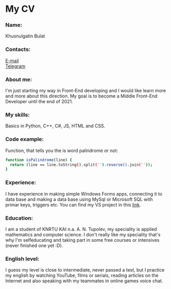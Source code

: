 # My CV #
### Name: ###
Khusnulgatin Bulat
### Contacts: ###
[E-mail](mailto:bulatkhusnulgatin@gmail.com)  
[Telegram](https://t.me/bulatkhusnulgatin)
### About me: ###
I'm just starting my way in Front-End developing and I would like learn more and more about this direction. My goal is to become a Middle Front-End Developer until the end of 2021.
### My skills: ###
Basics in Python, C++, C#, JS, HTML and CSS.
### Code example: ###
Function, that tells you the is word palindrome or not:
```sh
function isPalindrome(line) {
  return (line == line.toString().split('').reverse().join(''));
}
```
### Experience: ###
I have experience in making simple Windows Forms apps, connecting it to data base and making a data base using MySql or Microsoft SQL with primar keys, triggers etc. You can find my VS project in this [link](https://kairu-my.sharepoint.com/:f:/g/personal/khusnulgatinbr_stud_kai_ru/EubWOm7eUWRPsKwnKVCB560BR_3aNonO8efixb2X1aXBIQ?e=d0q8Oa).
### Education: ###
I am a student of KNRTU KAI n.a. A. N. Tupolev, my speciality is applied mathematics and computer science. I don't really like my speciality that's why I'm selfeducating and taking part in some free courses or intensives (never finished one yet :D).
### English level: ###
I guess my level is close to intermediate, never passed a test, but I practice my english by watching YouTube, films or serials, reading articles on the Internet and also speaking with my teammates in online games voice chat. 
